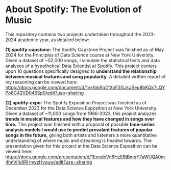 # About Spotify: The Evolution of Music

This repository contains two projects undertaken throughout the 2023-2024 academic year, as detailed below:

**(1) spotify-capstone:** The Spotify Capstone Project was finished as of May 2024 for the Principles of Data Science course at New York University. Given a dataset of ~52,000 songs, I simulate the statistical tests and data analyses of a hypothetical Data Scientist at Spotify. 
This project centers upon 10 questions specifically designed to **understand the relationship between musical features and song popularity.** A detailed written report of my reasoning can be viewed here: https://docs.google.com/document/d/1vx1pk9q21XxF2GJkJSep8bKQk7LQYPo8C42VD045Sp0/edit?usp=sharing

**(2) spotify-expo:** The Spotify Exposition Project was finished as of December 2023 for the Data Science Exposition at New York University. Given a dataset of ~11,000 songs from 1986-2023, this project analyzes **trends in musical features and how they have changed in songs over time.** This project was finished with a proposal of possible **time-series analysis models I would use to predict prevalant features of popular songs in the future,** giving both artists and listeners a more quantitative understanding of where music and streaming is headed towards. The presentation given for this project at the Data Science Exposition can be viewed here: https://docs.google.com/presentation/d/1EoodeVq6HzEBjBmqY7aWUQA0m4hnVjIb8RHnwzHvquw/edit?usp=sharing



